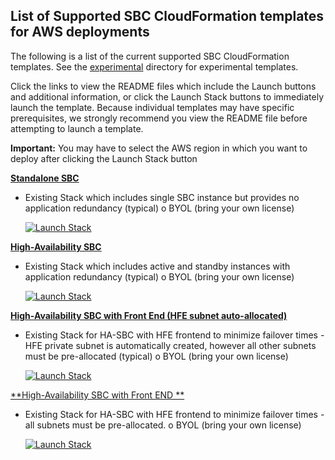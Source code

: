 ## List of Supported SBC CloudFormation templates for AWS deployments

The following is a list of the current supported SBC CloudFormation templates. See the [experimental](https://github.com/RibbonCommunications/sbc_aws_cloudformation/tree/master/experimental) directory for experimental templates. 

Click the links to view the README files which include the Launch buttons and additional information, or click the Launch Stack buttons to immediately launch the template. Because individual templates may have specific prerequisites, we strongly recommend you view the README file before attempting to launch a template.

**Important:** You may have to select the AWS region in which you want to deploy after clicking the Launch Stack button 

[**Standalone SBC**](https://github.com/RibbonCommunications/sbc_aws_cloudformation/tree/master/supported/standalone/existing-stack/byol)
- Existing Stack which includes single SBC instance but provides no application redundancy (typical)
   o	BYOL (bring your own license)
     
     [![Launch Stack](https://cdn.rawgit.com/buildkite/cloudformation-launch-stack-button-svg/master/launch-stack.svg)](https://console.aws.amazon.com/cloudformation/home#/stacks/new?stackName=buildkite&templateURL=https://github.com/RibbonCommunications/sbc_aws_cloudformation/blob/master/supported/standalone/existing-stack/byol/AWS_Stand_Alone_template.json)
 
[**High-Availability SBC**](https://github.com/RibbonCommunications/sbc_aws_cloudformation/tree/master/supported/highavailability/existing-stack)
- Existing Stack which includes active and standby instances with application redundancy (typical)
   o	BYOL (bring your own license)
   
   [![Launch Stack](https://cdn.rawgit.com/buildkite/cloudformation-launch-stack-button-svg/master/launch-stack.svg)](https://console.aws.amazon.com/cloudformation/home#/stacks/new?stackName=buildkite&templateURL=https://s3.amazonaws.com/rbbn-sbc-cft/AWS_HA_template.json)

[**High-Availability SBC with Front End (HFE subnet auto-allocated)**](https://github.com/RibbonCommunications/sbc_aws_cloudformation/tree/master/supported/highavailabilityhfe/existing-stack)
- Existing Stack for HA-SBC with HFE frontend to minimize failover times - HFE private subnet is automatically created, however all other subnets must be pre-allocated (typical)
   o	BYOL (bring your own license)
   
   [![Launch Stack](https://cdn.rawgit.com/buildkite/cloudformation-launch-stack-button-svg/master/launch-stack.svg)](https://console.aws.amazon.com/cloudformation/home#/stacks/new?stackName=buildkite&templateURL=https://s3.amazonaws.com/rbbn-sbc-cft/AWS_HFE_HA_template_auto_subnet.json)
 
[**High-Availability SBC with Front END **](https://github.com/RibbonCommunications/sbc_aws_cloudformation/tree/master/supported/highavailabilityhfe/existing-stack)
- Existing Stack for HA-SBC with HFE frontend to minimize failover times - all subnets must be pre-allocated.
   o	BYOL (bring your own license)
   
   [![Launch Stack](https://cdn.rawgit.com/buildkite/cloudformation-launch-stack-button-svg/master/launch-stack.svg)](https://console.aws.amazon.com/cloudformation/home#/stacks/new?stackName=buildkite&templateURL=https://s3.amazonaws.com/rbbn-sbc-cft/AWS_HFE_HA_template.json)
   
 


